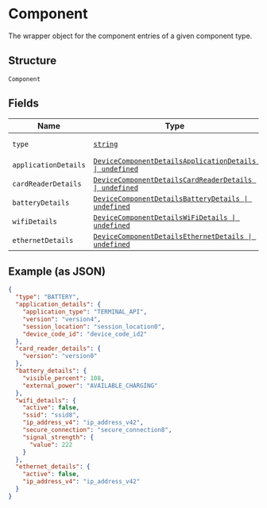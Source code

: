 <!-- Optimized: 2025-10-06 -->
<!-- RPM: 1.6.2.1.1.6.2.1_component_20251006 -->
<!-- Session: E2E RPM DNA Application -->
<!-- AOM: RND (Reggie & Dro) -->
<!-- COI: TECHNOLOGY -->
<!-- RPM: HIGH -->
<!-- ACTION: BUILD -->

# Component

The wrapper object for the component entries of a given component type.

## Structure

`Component`

## Fields

| Name | Type | Tags | Description |
|  --- | --- | --- | --- |
| `type` | [`string`](../../doc/models/component-component-type.md) | Required | An enum for ComponentType. |
| `applicationDetails` | [`DeviceComponentDetailsApplicationDetails \| undefined`](../../doc/models/device-component-details-application-details.md) | Optional | - |
| `cardReaderDetails` | [`DeviceComponentDetailsCardReaderDetails \| undefined`](../../doc/models/device-component-details-card-reader-details.md) | Optional | - |
| `batteryDetails` | [`DeviceComponentDetailsBatteryDetails \| undefined`](../../doc/models/device-component-details-battery-details.md) | Optional | - |
| `wifiDetails` | [`DeviceComponentDetailsWiFiDetails \| undefined`](../../doc/models/device-component-details-wi-fi-details.md) | Optional | - |
| `ethernetDetails` | [`DeviceComponentDetailsEthernetDetails \| undefined`](../../doc/models/device-component-details-ethernet-details.md) | Optional | - |

## Example (as JSON)

```json
{
  "type": "BATTERY",
  "application_details": {
    "application_type": "TERMINAL_API",
    "version": "version4",
    "session_location": "session_location0",
    "device_code_id": "device_code_id2"
  },
  "card_reader_details": {
    "version": "version0"
  },
  "battery_details": {
    "visible_percent": 108,
    "external_power": "AVAILABLE_CHARGING"
  },
  "wifi_details": {
    "active": false,
    "ssid": "ssid8",
    "ip_address_v4": "ip_address_v42",
    "secure_connection": "secure_connection8",
    "signal_strength": {
      "value": 222
    }
  },
  "ethernet_details": {
    "active": false,
    "ip_address_v4": "ip_address_v42"
  }
}
```
